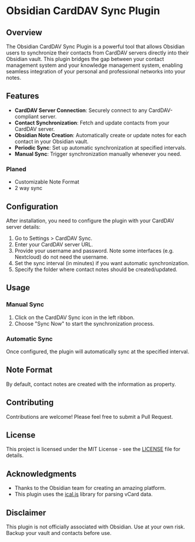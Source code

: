 # Obsidian CardDAV Sync Plugin

## Overview

The Obsidian CardDAV Sync Plugin is a powerful tool that allows Obsidian users to synchronize their contacts from CardDAV servers directly into their Obsidian vault.
This plugin bridges the gap between your contact management system and your knowledge management system, enabling seamless integration of your personal and professional networks into your notes.

## Features

- **CardDAV Server Connection**: Securely connect to any CardDAV-compliant server.
- **Contact Synchronization**: Fetch and update contacts from your CardDAV server.
- **Obsidian Note Creation**: Automatically create or update notes for each contact in your Obsidian vault.
- **Periodic Sync**: Set up automatic synchronization at specified intervals.
- **Manual Sync**: Trigger synchronization manually whenever you need.

### Planed
- Customizable Note Format
- 2 way sync

## Configuration

After installation, you need to configure the plugin with your CardDAV server details:

1. Go to Settings > CardDAV Sync.
2. Enter your CardDAV server URL.
3. Provide your username and password. Note some interfaces (e.g. Nextcloud) do not need the username.
4. Set the sync interval (in minutes) if you want automatic synchronization.
5. Specify the folder where contact notes should be created/updated.


## Usage

### Manual Sync

1. Click on the CardDAV Sync icon in the left ribbon.
2. Choose "Sync Now" to start the synchronization process.


### Automatic Sync

Once configured, the plugin will automatically sync at the specified interval.

## Note Format

By default, contact notes are created with the information as property.

## Contributing

Contributions are welcome! Please feel free to submit a Pull Request.

## License

This project is licensed under the MIT License - see the [LICENSE](LICENSE) file for details.

## Acknowledgments

- Thanks to the Obsidian team for creating an amazing platform.
- This plugin uses the [ical.js](https://github.com/mozilla-comm/ical.js/) library for parsing vCard data.

## Disclaimer

This plugin is not officially associated with Obsidian. Use at your own risk. Backup your vault and contacts before use.